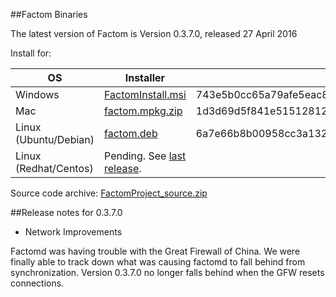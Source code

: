 ##Factom Binaries

The latest version of Factom is Version 0.3.7.0, released 27 April 2016

Install for:

| OS | Installer | sha256sum |
|----|-----|-----|
| Windows | [FactomInstall.msi](https://github.com/FactomProject/distribution/releases/download/v0.3.7.0/FactomInstall.msi) | 743e5b0cc65a79afe5eac8c75f4141b4edad946da67d7080aed6f3b53dbab796 |
| Mac | [factom.mpkg.zip](https://github.com/FactomProject/distribution/releases/download/v0.3.7.0/factom.mpkg.zip) | 1d3d69d5f841e515128121e53018031ac1fb84f1ee8ab0e24af4b5e2a637c80b |
| Linux (Ubuntu/Debian) | [factom.deb](https://github.com/FactomProject/distribution/releases/download/v0.3.7.0/factom.deb) | 6a7e66b8b00958cc3a1328c20a7e760d787e7addc82e617fce339d833729b983 |
| Linux (Redhat/Centos) | Pending. See [last release](https://github.com/FactomProject/distribution/blob/9a745d8962462912ffc9b0c2b2a2fa3a231dab7b/README.md). |  |



Source code archive: [FactomProject_source.zip](https://github.com/FactomProject/distribution/releases/download/v0.3.7.0/FactomProject_source.zip)


##Release notes for 0.3.7.0

- Network Improvements

Factomd was having trouble with the Great Firewall of China. We were finally able to track down what was causing factomd to fall behind from synchronization. Version 0.3.7.0 no longer falls behind when the GFW resets connections.
